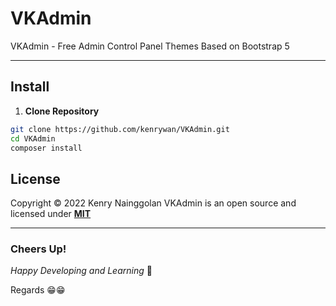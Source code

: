 # VKAdmin

VKAdmin - Free Admin Control Panel Themes Based on Bootstrap 5

-------------------

## Install

1. **Clone Repository**

```bash
git clone https://github.com/kenrywan/VKAdmin.git
cd VKAdmin
composer install
```

## License

Copyright © 2022 Kenry Nainggolan
VKAdmin is an open source and licensed under **[MIT](http://opensource.org/licenses/MIT)**

-------------------
### Cheers Up!

*Happy Developing and Learning* 💪

Regards 😁😁